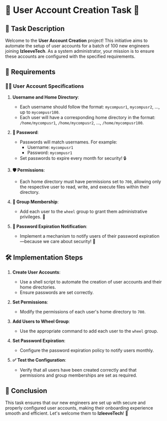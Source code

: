 # 🎉 User Account Creation Task 🎉

## 📜 Task Description

Welcome to the **User Account Creation** project! This initiative aims to automate the setup of user accounts for a batch of 100 new engineers joining **IzleeveTech**. As a system administrator, your mission is to ensure these accounts are configured with the specified requirements.

## 🚀 Requirements

### 🧑‍💻 User Account Specifications

1. **Username and Home Directory**:
   - Each username should follow the format: `mycompusr1`, `mycompusr2`, ..., up to `mycompusr100`.
   - Each user will have a corresponding home directory in the format: `/home/mycompusr1`, `/home/mycompusr2`, ..., `/home/mycompusr100`.

2. **🔐 Password**:
   - Passwords will match usernames. For example:
     - Username: `mycompusr1` 
     - Password: `mycompusr1`
   - Set passwords to expire every month for security! 🔒

3. **🛡️ Permissions**:
   - Each home directory must have permissions set to `700`, allowing only the respective user to read, write, and execute files within their directory.

4. **👥 Group Membership**:
   - Add each user to the `wheel` group to grant them administrative privileges. 🚀

5. **📅 Password Expiration Notification**:
   - Implement a mechanism to notify users of their password expiration—because we care about security! 💌

## 🛠️ Implementation Steps

1. **Create User Accounts**:
   - Use a shell script to automate the creation of user accounts and their home directories.
   - Ensure passwords are set correctly.

2. **Set Permissions**:
   - Modify the permissions of each user's home directory to `700`.

3. **Add Users to Wheel Group**:
   - Use the appropriate command to add each user to the `wheel` group.

4. **Set Password Expiration**:
   - Configure the password expiration policy to notify users monthly.

5. **✅ Test the Configuration**:
   - Verify that all users have been created correctly and that permissions and group memberships are set as required.

## 🎊 Conclusion

This task ensures that our new engineers are set up with secure and properly configured user accounts, making their onboarding experience smooth and efficient. Let's welcome them to **IzleeveTech**! 🎉
